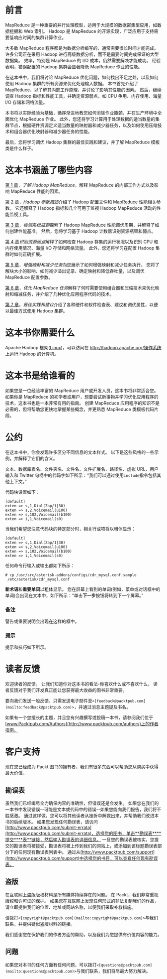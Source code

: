 # 前言

MapReduce 是一种重要的并行处理模型，适用于大规模的数据密集型应用，如数据挖掘和 Web 索引。 Hadoop 是 MapReduce 的开源实现，广泛应用于支持需要低响应时间的集群计算作业。

大多数 MapReduce 程序都是为数据分析编写的，通常需要很长时间才能完成。 许多公司正在采用 Hadoop 进行高级数据分析，而不是需要时间完成保证的大型数据集。 效率，特别是 MapReduce 的 I/O 成本，仍然需要解决才能成功。 经验表明，错误配置的 Hadoop 集群会显著降低 MapReduce 作业的性能。

在这本书中，我们将讨论 MapReduce 优化问题，如何找出不足之处，以及如何使用 Hadoop 集群的所有资源来优化处理输入数据。 本书首先介绍了 MapReduce，以了解其内部工作原理，并讨论了影响其性能的因素。 然后，继续调查 Hadoop 指标和性能工具，并确定资源弱点，如 CPU 争用、内存使用、海量 I/O 存储和网络流量。

本书将以实际经验为基础，循序渐进地教您如何消除作业瓶颈，并在生产环境中全面优化 MapReduce 作业。 此外，您还将学习计算用于处理数据的适当数量的集群节点，根据硬件资源定义适当数量的映射器和减少器任务，以及如何使用压缩技术和组合器优化映射器和减少器任务的性能。

最后，您将学习调优 Hadoop 集群的最佳实践和建议，并了解 MapReduce 模板类是什么样子。

# 这本书涵盖了哪些内容

[第 1 章](01.html "Chapter 1. Understanding Hadoop MapReduce")，*了解 Hadoop MapReduce*，解释 MapReduce 的内部工作方式以及影响 MapReduce 性能的因素。

[第 2 章](02.html "Chapter 2. An Overview of the Hadoop Parameters")，*Hadoop 参数概述*介绍了 Hadoop 配置文件和 MapReduce 性能相关参数。 它还解释了 Hadoop 指标和几个可用于监视 Hadoop MapReduce 活动的性能监视工具。

[第 3 章](03.html "Chapter 3. Detecting System Bottlenecks")，*检测系统瓶颈*探索了 Hadoop MapReduce 性能调优周期，并解释了如何创建性能基准。 然后，您将学习基于 Hadoop 计数器识别资源瓶颈和弱点。

[第 4 章](04.html "Chapter 4. Identifying Resource Weaknesses")*识别资源弱点*解释了如何检查 Hadoop 群集的运行状况以及识别 CPU 和内存使用情况、海量 I/O 存储和网络流量。 此外，您还将学习在配置 Hadoop 集群时如何正确扩展。

[第 5 章](05.html "Chapter 5. Enhancing Map and Reduce Tasks")，*增强映射和减少任务*向您展示了如何增强映射和减少任务执行。 您将了解块大小的影响、如何减少溢出记录、确定映射和降低吞吐量，以及调优 MapReduce 配置参数。

[第 6 章](06.html "Chapter 6. Optimizing MapReduce Tasks")，*优化 MapReduce 任务*解释了何时需要使用组合器和压缩技术来优化映射和缩减任务，并介绍了几种优化应用程序代码的技术。

[第 7 章](07.html "Chapter 7. Best Practices and Recommendations")，*最佳实践和建议*介绍了各种硬件和软件检查表、建议和调优属性，以便以最佳方式使用 Hadoop 集群。

# 这本书你需要什么

Apache Hadoop 框架([Linux](http://hadoop.apache.org/))，可以访问在 http://hadoop.apache.org/操作系统上运行 Hadoop 的计算机。

# 这本书是给谁看的

如果您是一位经验丰富的 MapReduce 用户或开发人员，这本书将非常适合您。 如果你是 MapReduce 的初学者或用户，想要尝试新事物并学习优化应用程序的技术，这本书也是一本非常有用的指南。 创建 MapReduce 应用程序的知识不是必需的，但将帮助您更快地掌握某些概念，并更熟悉 MapReduce 类模板代码片段。

# 公约

在这本书中，你会发现许多区分不同信息的文本样式。 以下是这些风格的一些示例，并解释了它们的含义。

文本、数据库表名、文件夹名、文件名、文件扩展名、路径名、虚拟 URL、用户输入和 Twitter 句柄中的代码字如下所示：“我们可以通过使用`include`指令包括其他上下文。”

代码块设置如下：

```
[default]
exten => s,1,Dial(Zap/1|30)
exten => s,2,Voicemail(u100)
exten => s,102,Voicemail(b100)
exten => i,1,Voicemail(s0)
```

当我们希望您注意代码块的特定部分时，相关行或项将以粗体显示：

```
[default]
exten => s,1,Dial(Zap/1|30)
exten => s,2,Voicemail(u100)
exten => s,102,Voicemail(b100)
exten => i,1,Voicemail(s0)
```

任何命令行输入或输出都如下所示：

```
# cp /usr/src/asterisk-addons/configs/cdr_mysql.conf.sample
 /etc/asterisk/cdr_mysql.conf

```

**新术语**和**重要单词**以粗体显示。 您在屏幕上看到的单词(例如，菜单或对话框中的单词)会出现在文本中，如下所示：“单击**下一步**按钮将转到下一个屏幕。”

### 备注

警告或重要说明会出现在这样的框中。

### 提示

提示和技巧如下所示。

# 读者反馈

欢迎读者的反馈。 让我们知道你对这本书的看法-你喜欢什么或不喜欢什么。 读者反馈对于我们开发真正能让您获得最大收益的图书非常重要。

要向我们发送一般反馈，只需发送电子邮件至`<[feedback@packtpub.com](mailto:feedback@packtpub.com)>`，并通过消息主题提及书名。

如果有一个您擅长的主题，并且您有兴趣撰写或投稿一本书，请参阅我们位于[www.Packtpub.com/Authors](http://www.packtpub.com/authors)上的作者指南。

# 客户支持

现在您已经成为 Packt 图书的拥有者，我们有很多东西可以帮助您从购买中获得最大价值。

## 勘误表

虽然我们已经竭尽全力确保内容的准确性，但错误还是会发生。 如果您在我们的一本书中发现错误--可能是文本或代码中的错误--如果您能向我们报告，我们将不胜感激。 通过这样做，您可以将其他读者从挫折中解救出来，并帮助我们改进本书的后续版本。 如果您发现任何勘误表，请访问[http://www.packtpub.com/submit-errata](http://www.packtpub.com/submit-errata)，选择您的图书，单击**勘误表****提交****表**链接，然后输入勘误表的详细信息。 一旦您的勘误表被核实，您提交的勘误表将被接受，勘误表将被上传到我们的网站上，或添加到该标题勘误表部分下的任何现有勘误表列表中。 通过从[http://www.packtpub.com/support](http://www.packtpub.com/support)中选择您的书目，可以查看任何现有勘误表。

## 盗版

在互联网上盗版版权材料是所有媒体持续存在的问题。 在 Packt，我们非常重视版权和许可证的保护。 如果您在互联网上发现任何形式的非法复制我们的作品，请立即提供我们的位置、地址或网站名称，以便我们采取补救措施。

请拨打`<[copyright@packtpub.com](mailto:copyright@packtpub.com)>`与我们联系，并提供疑似盗版材料的链接。

我们感谢您在保护我们的作者方面的帮助，以及我们为您提供有价值内容的能力。

## 问题

如果您对本书的任何方面有任何问题，可以拨打`<[questions@packtpub.com](mailto:questions@packtpub.com)>`与我们联系，我们将尽最大努力解决。